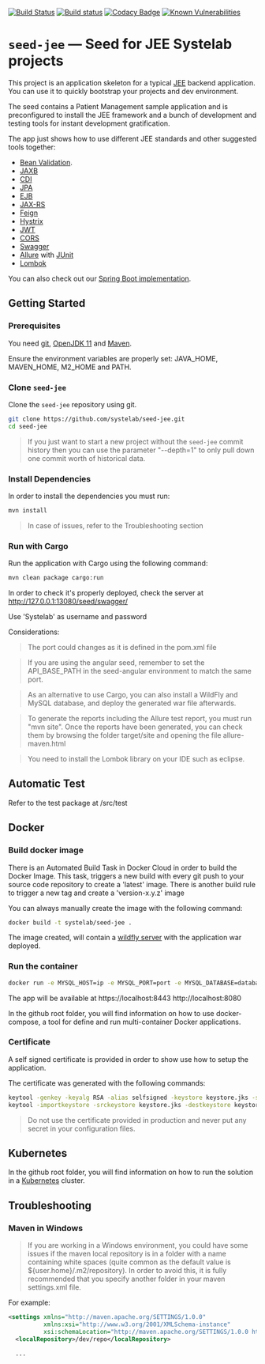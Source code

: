 [![Build Status](https://travis-ci.org/systelab/seed-jee.svg?branch=master)](https://travis-ci.org/systelab/seed-jee)
[![Build status](https://ci.appveyor.com/api/projects/status/00wrdykh6qa8je59?svg=true)](https://ci.appveyor.com/project/systelab/seed-jee)
[![Codacy Badge](https://api.codacy.com/project/badge/Grade/0fc377c99d404e2bada322b98f4e6f52)](https://www.codacy.com/app/alfonsoserra/seed-jee?utm_source=github.com&amp;utm_medium=referral&amp;utm_content=systelab/seed-jee&amp;utm_campaign=Badge_Grade)
[![Known Vulnerabilities](https://snyk.io/test/github/systelab/seed-jee/badge.svg?targetFile=pom.xml)](https://snyk.io/test/github/systelab/seed-jee?targetFile=pom.xml)

# `seed-jee` — Seed for JEE Systelab projects

This project is an application skeleton for a typical [JEE][JEE] backend application. You can use it
to quickly bootstrap your projects and dev environment.

The seed contains a Patient Management sample application and is preconfigured to install the JEE
framework and a bunch of development and testing tools for instant development gratification.

The app just shows how to use different JEE standards and other suggested tools together:

* [Bean Validation][beanvalidation].
* [JAXB][jaxb]
* [CDI][cdi]
* [JPA][jpa]
* [EJB][ejb]
* [JAX-RS][jaxrs]
* [Feign][feign]
* [Hystrix][hystrix]
* [JWT][jwt]
* [CORS][cors]
* [Swagger][swagger]
* [Allure][allure] with [JUnit][junit]
* [Lombok][lombok]

You can also check out our [Spring Boot implementation](https://github.com/systelab/seed-springboot).

## Getting Started

### Prerequisites

You need [git][git], [OpenJDK 11][jdk-download] and [Maven][maven].

Ensure the environment variables are properly set: JAVA_HOME, MAVEN_HOME, M2_HOME and PATH.

### Clone `seed-jee`

Clone the `seed-jee` repository using git.

```bash
git clone https://github.com/systelab/seed-jee.git
cd seed-jee
```

> If you just want to start a new project without the `seed-jee` commit history then you can use the parameter "--depth=1" to only pull down one commit worth of historical data.

### Install Dependencies

In order to install the dependencies you must run:

```bash
mvn install
```
> In case of issues, refer to the Troubleshooting section

### Run with Cargo

Run the application with Cargo using the following command:

```bash
mvn clean package cargo:run
```

In order to check it's properly deployed, check the server at http://127.0.0.1:13080/seed/swagger/

Use 'Systelab' as username and password

Considerations:
> The port could changes as it is defined in the pom.xml file

> If you are using the angular seed, remember to set the API_BASE_PATH in the seed-angular environment to match the same port.

> As an alternative to use Cargo, you can also install a WildFly and MySQL database, and deploy the generated war file afterwards.

> To generate the reports including the Allure test report, you must run "mvn site". Once the reports have been generated, you can check them by browsing the folder target/site and opening the file allure-maven.html

> You need to install the Lombok library on your IDE such as eclipse.

## Automatic Test

Refer to the test package at /src/test

## Docker

### Build docker image

There is an Automated Build Task in Docker Cloud in order to build the Docker Image.
This task, triggers a new build with every git push to your source code repository to create a 'latest' image.
There is another build rule to trigger a new tag and create a 'version-x.y.z' image

You can always manually create the image with the following command:

```bash
docker build -t systelab/seed-jee .
```

The image created, will contain a [wildfly server][wildfly] with the application war deployed.

### Run the container

```bash
docker run -e MYSQL_HOST=ip -e MYSQL_PORT=port -e MYSQL_DATABASE=database -e MYSQL_USER=user -e MYSQL_PASSWORD=password -p 8443:8443 -p 8080:8080 systelab/seed-jee
```

The app will be available at https://localhost:8443 http://localhost:8080

In the github root folder, you will find information on how to use docker-compose, a tool for define and run multi-container Docker applications.

### Certificate

A self signed certificate is provided in order to show use how to setup the application.

The certificate was generated with the following commands:

```bash
keytool -genkey -keyalg RSA -alias selfsigned -keystore keystore.jks -storepass password -validity 365 -keysize 2048
keytool -importkeystore -srckeystore keystore.jks -destkeystore keystore.p12 -deststoretype pkcs12
```

> Do not use the certificate provided in production and never put any secret in your configuration files.


## Kubernetes

In the github root folder, you will find information on how to run the solution in a [Kubernetes][kubernetes] cluster.

## Troubleshooting

### Maven in Windows

>If you are working in a Windows environment, you could have some issues if the maven local repository is in a folder with a name containing white spaces (quite common as the default value is ${user.home}/.m2/repository). In order to avoid this, it is fully recommended that you specify another folder in your maven settings.xml file.

For example:

```xml
<settings xmlns="http://maven.apache.org/SETTINGS/1.0.0"
          xmlns:xsi="http://www.w3.org/2001/XMLSchema-instance"
          xsi:schemaLocation="http://maven.apache.org/SETTINGS/1.0.0 http://maven.apache.org/xsd/settings-1.0.0.xsd">
  <localRepository>/dev/repo</localRepository>

  ...
```

[git]: https://git-scm.com/
[maven]: https://maven.apache.org/download.cgi
[jdk-download]: https://adoptopenjdk.net/
[JEE]: http://www.oracle.com/technetwork/java/javaee/tech/index.html
[wildfly]: http://wildfly.org
[beanvalidation]:https://docs.oracle.com/javaee/7/tutorial/bean-validation001.htm
[jaxb]: https://docs.oracle.com/javaee/7/tutorial/jaxrs-advanced007.htm
[cdi]: https://docs.oracle.com/javaee/7/tutorial/cdi-basic.htm
[jpa]: https://docs.oracle.com/javaee/7/tutorial/jaxrs-advanced007.htm
[ejb]: https://docs.oracle.com/javaee/7/tutorial/partentbeans.htm#BNBLR
[jaxrs]: https://docs.oracle.com/javaee/7/tutorial/jaxrs.htm#GIEPU
[jwt]: https://jwt.io/
[cors]: https://en.wikipedia.org/wiki/Cross-origin_resource_sharing
[swagger]: https://swagger.io/
[allure]: https://docs.qameta.io/allure/
[junit]: https://junit.org/junit5/
[kubernetes]: https://kubernetes.io
[lombok]: https://projectlombok.org/
[feign]: https://github.com/OpenFeign/feign
[hystrix]: https://github.com/Netflix/Hystrix
